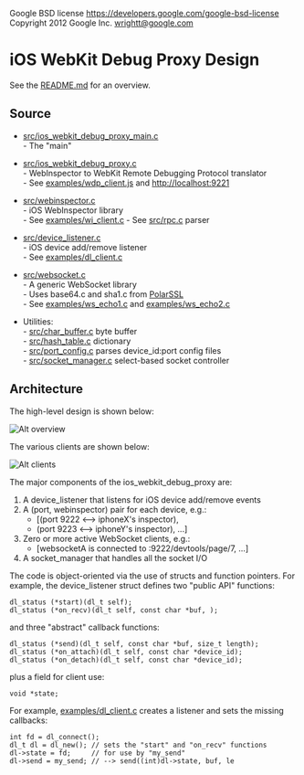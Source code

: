 Google BSD license <https://developers.google.com/google-bsd-license>   
Copyright 2012 Google Inc.  <wrightt@google.com>


iOS WebKit Debug Proxy Design
=============================

See the [README.md](README.md) for an overview.

Source
------

- [src/ios_webkit_debug_proxy_main.c](src/ios_webkit_debug_proxy_main.c)   
   \- The "main"   

- [src/ios_webkit_debug_proxy.c](src/ios_webkit_debug_proxy.c)    
   \- WebInspector to WebKit Remote Debugging Protocol translator   
   \- See [examples/wdp_client.js](examples/wdp_client.js) and <http://localhost:9221>   

- [src/webinspector.c](src/webinspector.c)   
   \- iOS WebInspector library   
   \- See [examples/wi_client.c](examples/wi_client.c)
   \- See [src/rpc.c](src/rpc.c) parser

- [src/device_listener.c](src/device_listener.c)   
   \- iOS device add/remove listener   
   \- See [examples/dl_client.c](examples/dl_client.c)   

- [src/websocket.c](src/websocket.c)   
   \- A generic WebSocket library   
   \- Uses base64.c and sha1.c from [PolarSSL](http://www.polarssl.org)   
   \- See [examples/ws_echo1.c](examples/ws_echo1.c) and [examples/ws_echo2.c](examples/ws_echo2.c)

- Utilities:   
   \- [src/char_buffer.c](src/char_buffer.c) byte buffer   
   \- [src/hash_table.c](src/hash_table.c) dictionary   
   \- [src/port_config.c](src/port_config.c) parses device_id:port config files   
   \- [src/socket_manager.c](src/socket_manager.c) select-based socket controller   


Architecture
------------

The high-level design is shown below:

![Alt overview](overview.png "Overview")

The various clients are shown below:

![Alt clients](clients.png "Clients")


The major components of the ios_webkit_debug_proxy are:

  1. A device_listener that listens for iOS device add/remove events
  1. A (port, webinspector) pair for each device, e.g.:   
     - [(port 9222 <--> iphoneX's inspector),
     -  (port 9223 <--> iphoneY's inspector), ...]
  1. Zero or more active WebSocket clients, e.g.:
     - [websocketA is connected to :9222/devtools/page/7, ...]
  1. A socket_manager that handles all the socket I/O


The code is object-oriented via the use of structs and function pointers.
For example, the device_listener struct defines two "public API" functions:

    dl_status (*start)(dl_t self);
    dl_status (*on_recv)(dl_t self, const char *buf, );

and three "abstract" callback functions:

    dl_status (*send)(dl_t self, const char *buf, size_t length);
    dl_status (*on_attach)(dl_t self, const char *device_id);
    dl_status (*on_detach)(dl_t self, const char *device_id);

plus a field for client use:

    void *state;

For example, [examples/dl_client.c](examples/dl_client.c) creates a listener and sets the missing callbacks:

    int fd = dl_connect();
    dl_t dl = dl_new(); // sets the "start" and "on_recv" functions
    dl->state = fd;     // for use by "my_send"
    dl->send = my_send; // --> send((int)dl->state, buf, le